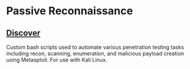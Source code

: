 # Passive Reconnaissance

## [Discover](https://github.com/leebaird/discover)

Custom bash scripts used to automate various penetration testing tasks including recon, scanning, enumeration, and malicious payload creation using Metasploit. For use with Kali Linux.
